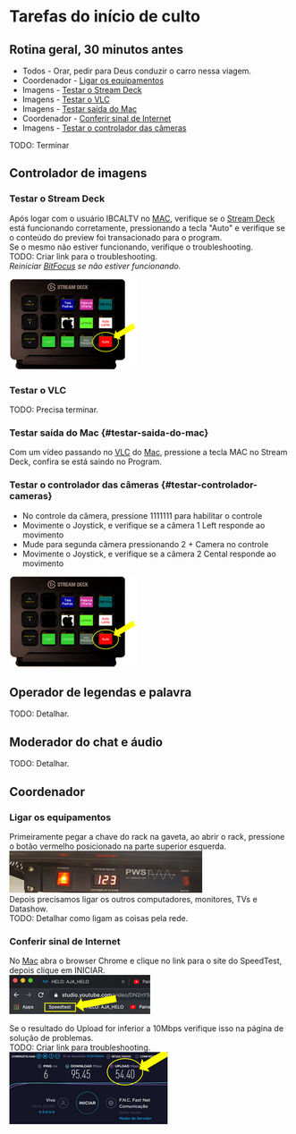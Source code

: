 # Tarefas do início de culto

## Rotina geral, 30 minutos antes
- Todos - Orar, pedir para Deus conduzir o carro nessa viagem.
- Coordenador - [Ligar os equipamentos](#ligar-os-equipamentos)
- Imagens - [Testar o Stream Deck](#testar-o-stream-deck)
- Imagens - [Testar o VLC](#testar-o-vlc)
- Imagens - [Testar saída do Mac](#testar-saida-do-mac)
- Coordenador - [Conferir sinal de Internet](#conferir-sinal-de-internet)
- Imagens - [Testar o controlador das câmeras](#testar-controlador-cameras)

TODO: Terminar

## Controlador de imagens

### Testar o Stream Deck
Após logar com o usuário IBCALTV no [MAC](/ibcalvariotv/transmissao/equipamentos-e-programas/#auxiliar-de-transmissao), verifique se o [Stream Deck](/ibcalvariotv/transmissao/equipamentos-e-programas/#stream-deck) está funcionando corretamente, pressionando a tecla "Auto" e verifique se o conteúdo do preview foi transacionado para o program.\
Se o mesmo não estiver funcionando, verifique o troubleshooting.\
TODO: Criar link para o troubleshooting.\
*Reiniciar [BitFocus](/ibcalvariotv/transmissao/equipamentos-e-programas/#bitfocus) se não estiver funcionando.*

![Botão Auto no Stream Deck](stream-deck-botao-auto.png)

### Testar o VLC
TODO: Precisa terminar.

### Testar saída do Mac {#testar-saida-do-mac}
Com um vídeo passando no [VLC](/ibcalvariotv/transmissao/equipamentos-e-programas/#vlc) do [Mac](/ibcalvariotv/transmissao/equipamentos-e-programas/#auxiliar-de-transmissao), pressione a tecla MAC no Stream Deck, confira se está saindo no Program.

### Testar o controlador das câmeras {#testar-controlador-cameras}
- No controle da câmera, pressione 1111111 para habilitar o controle
- Movimente o Joystick, e verifique se a câmera 1 Left responde ao movimento
- Mude para segunda câmera pressionando 2 + Camera no controle
- Movimente o Joystick, e verifique se a câmera 2 Cental responde ao movimento

![Botão Auto no Stream Deck](stream-deck-botao-auto.png)

## Operador de legendas e palavra
TODO: Detalhar.

## Moderador do chat e áudio
TODO: Detalhar.

## Coordenador

### Ligar os equipamentos
Primeiramente pegar a chave do rack na gaveta, ao abrir o rack, pressione o botão vermelho posicionado na parte superior esquerda.\
![Ligar o rack](ligar-rack.png)\
Depois precisamos ligar os outros computadores, monitores, TVs e Datashow.\
TODO: Detalhar como ligam as coisas pela rede.

### Conferir sinal de Internet
No [Mac](/ibcalvariotv/transmissao/equipamentos-e-programas/#auxiliar-de-transmissao) abra o browser Chrome e clique no link para o site do SpeedTest, depois clique em INICIAR.\
![SpeedTest](speed-test.png)

Se o resultado do Upload for inferior a 10Mbps verifique isso na página de solução de problemas.\
TODO: Criar link para troubleshooting.\
![SpeedCheck](speed-check.png)